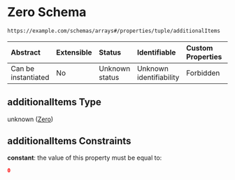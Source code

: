 # Zero Schema

```txt
https://example.com/schemas/arrays#/properties/tuple/additionalItems
```



| Abstract            | Extensible | Status         | Identifiable            | Custom Properties | Additional Properties | Access Restrictions | Defined In                                                                            |
| :------------------ | :--------- | :------------- | :---------------------- | :---------------- | :-------------------- | :------------------ | :------------------------------------------------------------------------------------ |
| Can be instantiated | No         | Unknown status | Unknown identifiability | Forbidden         | Allowed               | none                | [arrays.schema.json*](../generated-schemas/arrays.schema.json "open original schema") |

## additionalItems Type

unknown ([Zero](arrays-properties-tuple-zero.md))

## additionalItems Constraints

**constant**: the value of this property must be equal to:

```json
0
```
